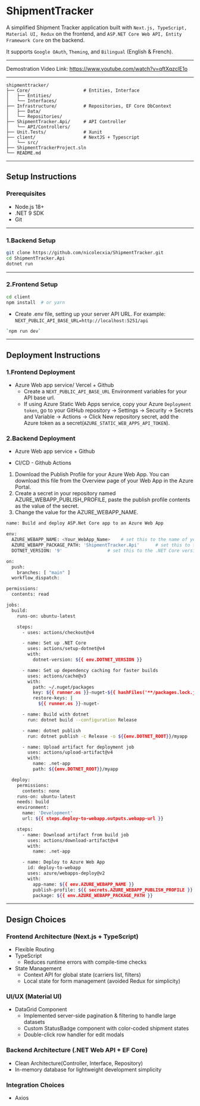 # ShipmentTracker

A simplified Shipment Tracker application built with `Next.js, TypeScript, Material UI, Redux` on the frontend, and `ASP.NET Core Web API, Entity Framework Core` on the backend. <br>

It supports `Google OAuth`, `Theming`, and `Bilingual` (English & French).<br>

---
Demostration Video Link: https://www.youtube.com/watch?v=qftXqzclE1o

---

```text
shipmenttracker/
├── Core/                    # Entities, Interface
│   ├── Entities/
│   └── Interfaces/
├── Infrastructure/          # Repositories, EF Core DbContext
│   ├── Data/
│   └── Repositories/
├── ShipmentTracker.Api/     # API Controller
│   └── API/Controllers/           
├── Unit.Tests/              # Xunit
├── client/                  # NextJS + Typescript
│   └── src/
├── ShipmentTrackerProject.sln
└── README.md
```
---

## Setup Instructions  
### Prerequisites  
- Node.js 18+
- .NET 9 SDK
- Git

---

### 1.Backend Setup  
```bash
git clone https://github.com/nicolecxia/ShipmentTracker.git
cd ShipmentTracker.Api
dotnet run    
```
---

### 2.Frontend Setup  
```bash
cd client
npm install  # or yarn
```
- Create .env file, setting up your server API URL. For example: <br>
  `NEXT_PUBLIC_API_BASE_URL=http://localhost:5251/api`
```bash
`npm run dev`
```
---
## Deployment Instructions  
### 1.Frontend Deployment 
- Azure Web app service/ Vercel + Github
  - Create a `NEXT_PUBLIC_API_BASE_URL` Environment variables for your API base url.
  - If using Azure Static Web Apps service, copy your Azure `Deployment token`, go to your GitHub repository → Settings → Security → Secrets and Variable → Actions → Click New repository secret, add the Azure token as a secret(`AZURE_STATIC_WEB_APPS_API_TOKEN`).

### 2.Backend Deployment
- Azure Web app service + Github

- CI/CD - Github  Actions
1. Download the Publish Profile for your Azure Web App. You can download this file from the Overview page of your Web App in the Azure Portal.
2. Create a secret in your repository named AZURE_WEBAPP_PUBLISH_PROFILE, paste the publish profile contents as the value of the secret.
3. Change the value for the AZURE_WEBAPP_NAME.
```bash
name: Build and deploy ASP.Net Core app to an Azure Web App

env:
  AZURE_WEBAPP_NAME: <Your_WebApp_Name>    # set this to the name of your Azure Web App
  AZURE_WEBAPP_PACKAGE_PATH: 'ShipmentTracker.Api'      # set this to the path to your web app project, defaults to the repository root
  DOTNET_VERSION: '9'                 # set this to the .NET Core version to use

on:
  push:
    branches: [ "main" ]
  workflow_dispatch:

permissions:
  contents: read

jobs:
  build:
    runs-on: ubuntu-latest

    steps:
      - uses: actions/checkout@v4

      - name: Set up .NET Core
        uses: actions/setup-dotnet@v4
        with:
          dotnet-version: ${{ env.DOTNET_VERSION }}

      - name: Set up dependency caching for faster builds
        uses: actions/cache@v3
        with:
          path: ~/.nuget/packages
          key: ${{ runner.os }}-nuget-${{ hashFiles('**/packages.lock.json') }}
          restore-keys: |
            ${{ runner.os }}-nuget-

      - name: Build with dotnet
        run: dotnet build --configuration Release

      - name: dotnet publish
        run: dotnet publish -c Release -o ${{env.DOTNET_ROOT}}/myapp

      - name: Upload artifact for deployment job
        uses: actions/upload-artifact@v4
        with:
          name: .net-app
          path: ${{env.DOTNET_ROOT}}/myapp

  deploy:
    permissions:
      contents: none
    runs-on: ubuntu-latest
    needs: build
    environment:
      name: 'Development'
      url: ${{ steps.deploy-to-webapp.outputs.webapp-url }}

    steps:
      - name: Download artifact from build job
        uses: actions/download-artifact@v4
        with:
          name: .net-app

      - name: Deploy to Azure Web App
        id: deploy-to-webapp
        uses: azure/webapps-deploy@v2
        with:
          app-name: ${{ env.AZURE_WEBAPP_NAME }}
          publish-profile: ${{ secrets.AZURE_WEBAPP_PUBLISH_PROFILE }}
          package: ${{ env.AZURE_WEBAPP_PACKAGE_PATH }}
```
---

## Design Choices  
### Frontend Architecture (Next.js + TypeScript)  
- Flexible Routing  
- TypeScript  
  - Reduces runtime errors with compile-time checks  
- State Management<br>
  - Context API for global state (carriers list, filters)<br>
  - Local state for form management (avoided Redux for simplicity)

### UI/UX (Material UI)
- DataGrid Component<br>
  - Implemented server-side pagination & filtering to handle large datasets<br>
  - Custom StatusBadge component with color-coded shipment states<br>
  - Double-click row handler for edit modals <br>

### Backend Architecture (.NET Web API  + EF Core)
- Clean Architecture(Controller, Interface, Repository)
- In-memory database for lightweight development simplicity

### Integration Choices
- Axios






  
